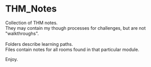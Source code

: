 # THM_Notes
Collection of THM notes.<br/>
They may contain my though processes for challenges, but are not "walkthroughs".<br/><br/>
Folders describe learning paths.<br/>
Files contain notes for all rooms found in that particular module.

Enjoy.




